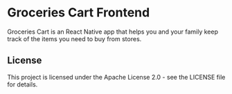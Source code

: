 # Groceries Cart Frontend

Groceries Cart is an React Native app that helps you and your family keep track of the items you need to buy from stores.

## License

This project is licensed under the Apache License 2.0 - see the LICENSE file for details.
